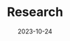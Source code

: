 ---
menus: main
title: 'Research'
date: 2023-10-24

design:
  background:
    image:
      # Add your image background to `assets/media/`.
      filename: website.jpeg

---
